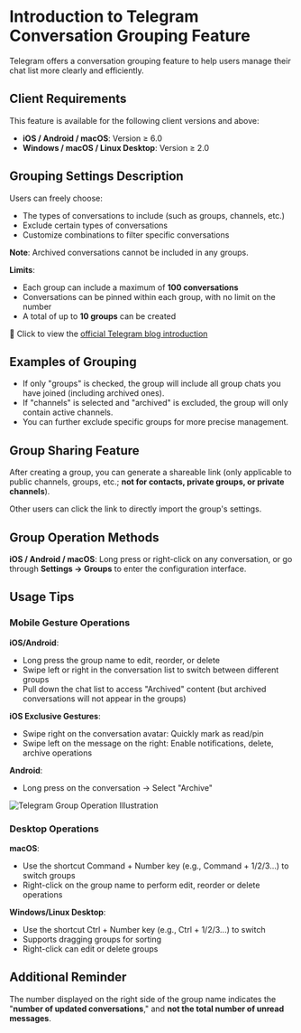 # Introduction to Telegram Conversation Grouping Feature

Telegram offers a conversation grouping feature to help users manage their chat list more clearly and efficiently.

## Client Requirements

This feature is available for the following client versions and above:

- **iOS / Android / macOS**: Version ≥ 6.0
- **Windows / macOS / Linux Desktop**: Version ≥ 2.0

## Grouping Settings Description

Users can freely choose:

- The types of conversations to include (such as groups, channels, etc.)
- Exclude certain types of conversations
- Customize combinations to filter specific conversations

**Note**: Archived conversations cannot be included in any groups.

**Limits**:

- Each group can include a maximum of **100 conversations**
- Conversations can be pinned within each group, with no limit on the number
- A total of up to **10 groups** can be created

📄 Click to view the [official Telegram blog introduction](https://telegram.org/blog/folders)

## Examples of Grouping

- If only "groups" is checked, the group will include all group chats you have joined (including archived ones).
- If "channels" is selected and "archived" is excluded, the group will only contain active channels.
- You can further exclude specific groups for more precise management.

## Group Sharing Feature

After creating a group, you can generate a shareable link (only applicable to public channels, groups, etc.; **not for contacts, private groups, or private channels**).

Other users can click the link to directly import the group's settings.

## Group Operation Methods

**iOS / Android / macOS**: Long press or right-click on any conversation, or go through **Settings → Groups** to enter the configuration interface.

## Usage Tips

### Mobile Gesture Operations

**iOS/Android**:

- Long press the group name to edit, reorder, or delete
- Swipe left or right in the conversation list to switch between different groups
- Pull down the chat list to access "Archived" content (but archived conversations will not appear in the groups)

**iOS Exclusive Gestures**:

- Swipe right on the conversation avatar: Quickly mark as read/pin
- Swipe left on the message on the right: Enable notifications, delete, archive operations

**Android**:

- Long press on the conversation → Select "Archive"

![Telegram Group Operation Illustration](/markdown/img-4.jpeg)

### Desktop Operations

**macOS**:

- Use the shortcut Command + Number key (e.g., Command + 1/2/3...) to switch groups
- Right-click on the group name to perform edit, reorder or delete operations

**Windows/Linux Desktop**:

- Use the shortcut Ctrl + Number key (e.g., Ctrl + 1/2/3...) to switch
- Supports dragging groups for sorting
- Right-click can edit or delete groups

## Additional Reminder

The number displayed on the right side of the group name indicates the "**number of updated conversations**," and **not the total number of unread messages**.